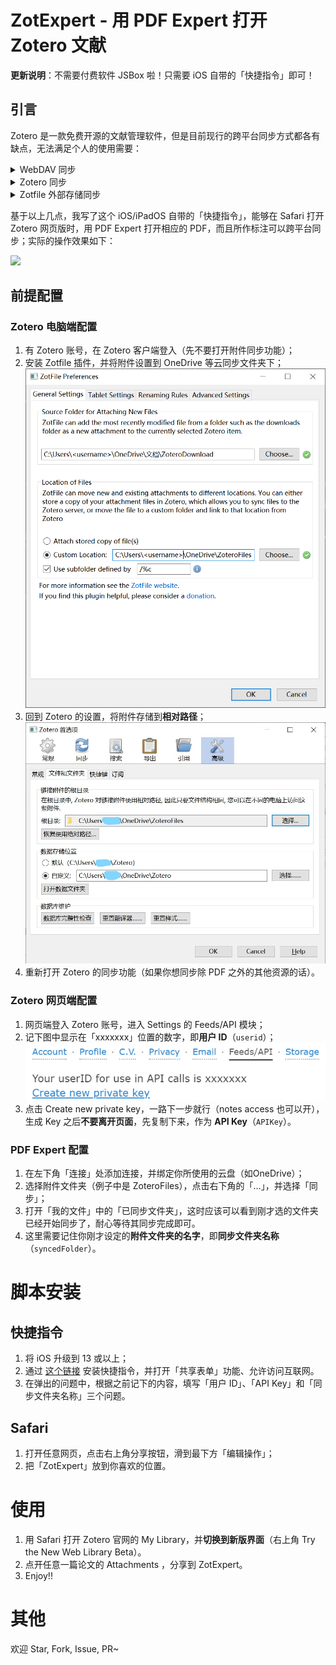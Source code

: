 # ZotExpert - 用 PDF Expert 打开 Zotero 文献

**更新说明**：不需要付费软件 JSBox 啦！只需要 iOS 自带的「快捷指令」即可！

## 引言

Zotero 是一款免费开源的文献管理软件，但是目前现行的跨平台同步方式都各有缺点，无法满足个人的使用需要：

<details>
<summary>WebDAV 同步</summary>

1. 文件储存**位置杂乱无序**，同一主题的文献 PDF 无法在文件层面集中在一起，给批量管理带来困难；
2. iOS/iPadOS 平台上的 PaperShip 年久失修，目前还有一些 PDF 不能打开（报404），即使能打开的也只能在应用内标注，在 PDF Expert 等外部应用标注的结果**无法同步**。
</details>

<details>
<summary>Zotero 同步</summary>

1. 除了用的是 Zotero 官方存储空间（有些**贵**）以外，缺点与第1条一样。
</details>

<details>
<summary>Zotfile 外部存储同步</summary>

1. 用 Zotfile 插件将 PDF 移到外部文件夹，然后再用 OneDrive 等工具同步，每个分类都在同一个子文件夹中，利于文献归类；
2. 但是，iOS/iPadOS 平台上 PDF **不能直接打开**，需要手动去 PDF Expert 找寻文件位置。
</details>

基于以上几点，我写了这个 iOS/iPadOS 自带的「快捷指令」，能够在 Safari 打开 Zotero 网页版时，用 PDF Expert 打开相应的 PDF，而且所作标注可以跨平台同步；实际的操作效果如下：

![](./assets/effect.gif)

## 前提配置

### Zotero 电脑端配置

1. 有 Zotero 账号，在 Zotero 客户端登入（先不要打开附件同步功能）；
2. 安装 Zotfile 插件，并将附件设置到 OneDrive 等云同步文件夹下；
    ![](./assets/ZotfilePref.png)
3. 回到 Zotero 的设置，将附件存储到**相对路径**；
    ![](./assets/GeneralPref.jpg)
4. 重新打开 Zotero 的同步功能（如果你想同步除 PDF 之外的其他资源的话）。

### Zotero 网页端配置

1. 网页端登入 Zotero 账号，进入 Settings 的 Feeds/API 模块；
2. 记下图中显示在「xxxxxxx」位置的数字，即**用户 ID**（`userid`）；
    ![](./assets/userid.png)
3. 点击 Create new private key，一路下一步就行（notes access 也可以开），生成 Key 之后**不要离开页面**，先复制下来，作为 **API Key**（`APIKey`）。



### PDF Expert 配置

1. 在左下角「连接」处添加连接，并绑定你所使用的云盘（如OneDrive）；
2. 选择附件文件夹（例子中是 ZoteroFiles），点击右下角的「…」，并选择「同步」；
3. 打开「我的文件」中的「已同步文件夹」，这时应该可以看到刚才选的文件夹已经开始同步了，耐心等待其同步完成即可。
4. 这里需要记住你刚才设定的**附件文件夹的名字**，即**同步文件夹名称**（`syncedFolder`）。

# 脚本安装

## 快捷指令

1. 将 iOS 升级到 13 或以上；
2. 通过 [这个链接](https://www.icloud.com/shortcuts/2bc50081d84745719faa1fda14bcebe7) 安装快捷指令，并打开「共享表单」功能、允许访问互联网。
3. 在弹出的问题中，根据之前记下的内容，填写「用户 ID」、「API Key」和「同步文件夹名称」三个问题。

## Safari

1. 打开任意网页，点击右上角分享按钮，滑到最下方「编辑操作」；
2. 把「ZotExpert」放到你喜欢的位置。


# 使用

1. 用 Safari 打开 Zotero 官网的 My Library，并**切换到新版界面**（右上角 Try the New Web Library Beta）。
2. 点开任意一篇论文的 Attachments ，分享到 ZotExpert。
3. Enjoy!!

# 其他

欢迎 Star, Fork, Issue, PR~
